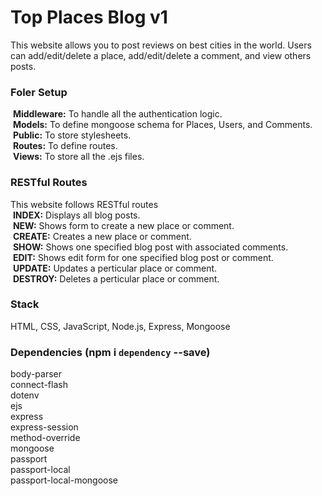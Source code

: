 # Top Places Blog v1
This website allows you to post reviews on best cities in the world. Users can add/edit/delete a place, add/edit/delete a comment, and view others posts.


### Foler Setup
&nbsp;<strong>Middleware:</strong> To handle all the authentication logic.<br>
&nbsp;<strong>Models:</strong> To define mongoose schema for Places, Users, and Comments.<br>
&nbsp;<strong>Public:</strong> To store stylesheets.<br>
&nbsp;<strong>Routes:</strong> To define routes.<br>
&nbsp;<strong>Views:</strong> To store all the .ejs files.<br>


### RESTful Routes
This website follows RESTful routes<br>
  &nbsp;<strong>INDEX:</strong> Displays all blog posts.<br>
  &nbsp;<strong>NEW:</strong> Shows form to create a new place or comment.<br>
  &nbsp;<strong>CREATE:</strong> Creates a new place or comment.<br>
  &nbsp;<strong>SHOW:</strong> Shows one specified blog post with associated comments.<br>
  &nbsp;<strong>EDIT:</strong> Shows edit form for one specified blog post or comment.<br>
  &nbsp;<strong>UPDATE:</strong> Updates a perticular place or comment.<br>
  &nbsp;<strong>DESTROY:</strong> Deletes a perticular place or comment.<br>


### Stack
HTML, CSS, JavaScript, Node.js, Express, Mongoose


### Dependencies (npm i `dependency` --save)
body-parser<br>
connect-flash<br>
dotenv<br>
ejs<br>
express<br>
express-session<br>
method-override<br>
mongoose<br>
passport<br>
passport-local<br>
passport-local-mongoose<br>
